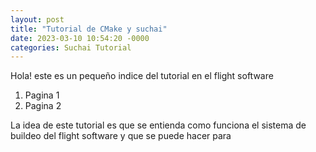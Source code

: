 ```yaml
---
layout: post
title: "Tutorial de CMake y suchai"
date: 2023-03-10 10:54:20 -0000
categories: Suchai Tutorial
---
```


Hola! este es un pequeño indice del tutorial en el flight software
1. Pagina 1
2. Pagina 2

La idea de este tutorial es que se entienda como funciona el sistema de buildeo del flight software
y que se puede hacer para 
